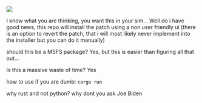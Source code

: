 ![](https://media.discordapp.net/attachments/819454123619123221/1218506925826900131/image.png?ex=6607ea01&is=65f57501&hm=20b9cd0234b34933070d590f710ad93b5109baaeecd65d3d9a5e8e637b57f672&=&format=webp&quality=lossless&width=1167&height=676)

I know what you are thinking, you want this in your sim... Well do i have good news, this repo will install the patch using a non user friendly ui (there is an option to revert the patch, that i will most likely never implement into the installer but you can do it manually)

should this be a MSFS package? Yes, but this is easier than figuring all that out...

Is this a massive waste of time? Yes

how to use if you are dumb: `cargo run`

why rust and not python? why dont you ask Joe Biden
